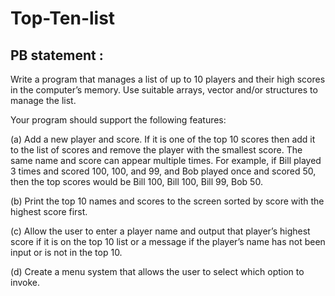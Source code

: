# Top-Ten-list

## PB statement :

Write a program that manages a list of up to 10 players and their high scores in the computer’s memory.
Use suitable arrays, vector and/or structures to manage the list. 

Your program should support the
following features:

(a) Add a new player and score. If it is one of the top 10 scores then add it to the list of scores and
remove the player with the smallest score. The same name and score can appear multiple times. For
example, if Bill played 3 times and scored 100, 100, and 99, and Bob played once and scored 50,
then the top scores would be Bill 100, Bill 100, Bill 99, Bob 50.

(b) Print the top 10 names and scores to the screen sorted by score with the highest score first.

(c) Allow the user to enter a player name and output that player’s highest score if it is on the top 10 list
or a message if the player’s name has not been input or is not in the top 10.

(d) Create a menu system that allows the user to select which option to invoke.
